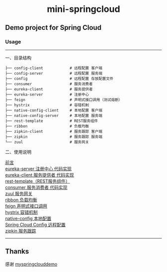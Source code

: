 <h1 align="center">mini-springcloud</h1>

## Demo project for Spring Cloud ##

### Usage
---
一、目录结构
```
├── config-client            # 远程配置 客户端
├── config-server            # 远程配置 服务端
├── config                   # 远程配置 存放配置文件
├── consumer                 # 服务消费者
├── eureka-client            # 服务提供者
├── eureka-server            # 注册中心
├── feign                    # 声明式接口调用（测试熔断）
├── hystrix                  # 容错机制
├── native-config-client     # 本地配置 客户端
├── native-config-server     # 本地配置 服务端
├── rest-template            # REST服务组件
├── ribbon                   # 负载均衡
├── zipkin-client            # 服务跟踪 客户端
├── zipkin                   # 服务跟踪 服务端
└── zuul                     # 服务网关
```
二、使用说明 <br>

[前言](https://cmini777.gitee.io/2019/08/17/Spring-Cloud%E4%BB%8E%E5%85%A5%E9%97%A8%E5%88%B0%E5%AE%9E%E6%88%98/#单服务架构存在的问题) <br>
[eureka-server 注册中心 代码实现](https://cmini777.gitee.io/2019/08/17/Spring-Cloud%E4%BB%8E%E5%85%A5%E9%97%A8%E5%88%B0%E5%AE%9E%E6%88%98/#Eureka-Server代码实现（注册中心）) <br>
[eureka-client 服务提供者 代码实现](https://cmini777.gitee.io/2019/08/17/Spring-Cloud%E4%BB%8E%E5%85%A5%E9%97%A8%E5%88%B0%E5%AE%9E%E6%88%98/#Eureka-Client-代码实现) <br>
[rest-template（REST服务组件）](https://cmini777.gitee.io/2019/08/17/Spring-Cloud%E4%BB%8E%E5%85%A5%E9%97%A8%E5%88%B0%E5%AE%9E%E6%88%98/#RestTemplate-的使用) <br>
[consumer 服务消费者 代码实现](https://cmini777.gitee.io/2019/08/17/Spring-Cloud%E4%BB%8E%E5%85%A5%E9%97%A8%E5%88%B0%E5%AE%9E%E6%88%98/#服务消费者-consumer) <br>
[zuul 服务网关](https://cmini777.gitee.io/2019/08/17/Spring-Cloud%E4%BB%8E%E5%85%A5%E9%97%A8%E5%88%B0%E5%AE%9E%E6%88%98/#服务网关) <br>
[ribbon 负载均衡](https://cmini777.gitee.io/2019/08/17/Spring-Cloud%E4%BB%8E%E5%85%A5%E9%97%A8%E5%88%B0%E5%AE%9E%E6%88%98/#Ribbon-负载均衡) <br>
[feign 声明式接口调用](https://cmini777.gitee.io/2019/08/17/Spring-Cloud%E4%BB%8E%E5%85%A5%E9%97%A8%E5%88%B0%E5%AE%9E%E6%88%98/#Feign) <br>
[hystrix 容错机制](https://cmini777.gitee.io/2019/08/17/Spring-Cloud%E4%BB%8E%E5%85%A5%E9%97%A8%E5%88%B0%E5%AE%9E%E6%88%98/#Hystrix-容错机制) <br>
[native-config 本地配置](https://cmini777.gitee.io/2019/08/17/Spring-Cloud%E4%BB%8E%E5%85%A5%E9%97%A8%E5%88%B0%E5%AE%9E%E6%88%98/#Spring-Cloud-配置中心) <br>
[Spring Cloud Config 远程配置](https://cmini777.gitee.io/2019/08/17/Spring-Cloud%E4%BB%8E%E5%85%A5%E9%97%A8%E5%88%B0%E5%AE%9E%E6%88%98/#Spring-Cloud-Config-远程配置) <br>
[zipkin 服务跟踪](https://cmini777.gitee.io/2019/08/17/Spring-Cloud%E4%BB%8E%E5%85%A5%E9%97%A8%E5%88%B0%E5%AE%9E%E6%88%98/#服务跟踪) <br>

-----

## Thanks

感谢   [myspringclouddemo](https://github.com/southwind9801/myspringclouddemo) 

